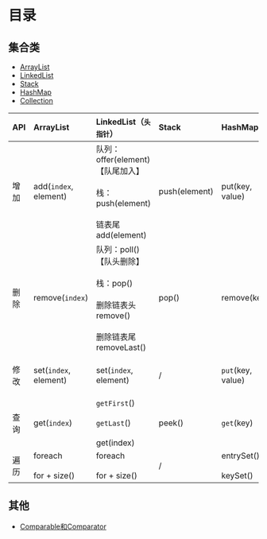 # 目录

## 集合类

- [ArrayList](_source/算法/JavaApiArrayList.md)
- [LinkedList](_source/算法/JavaApiLinkedList.md)
- [Stack](_source/算法/JavaApiStack.md)
- [HashMap](_source/算法/JavaApiHashMap.md)
- [Collection](_source/算法/JavaApiCollection.md)

| API  | ArrayList                     | LinkedList（`头指针`）                                                                                 | Stack         | HashMap                     |
| :--- | :---------------------------- | :----------------------------------------------------------------------------------------------------- | :------------ | :-------------------------- |
| 增加 | add(`index`, element)         | 队列：offer(element)【队尾加入】<br><br> 栈：push(element)<br><br>  链表尾 add(element)                | push(element) | put(key, value)             |
| 删除 | remove(`index`)               | 队列：poll()【队头删除】<br><br> 栈：pop()<br><br> 删除链表头 remove()<br><br> 删除链表尾 removeLast() | pop()         | remove(key)                 |
| 修改 | set(`index`, element)         | <br>set(`index`, element)<br><br>                                                                      | /             | `put`(key, value)           | `put`(key, value) |
| 查询 | get(`index`)                  | `getFirst`()<br><br> `getLast`() <br><br> get(index)                                                   | peek()        | `get`(key)                  |
| 遍历 | foreach <br><br> for + size() | foreach <br><br> for + size()                                                                          | /             | entrySet()<br><br> keySet() |

## 其他

- [Comparable和Comparator](_source/JavaBasics/Comparable.md)